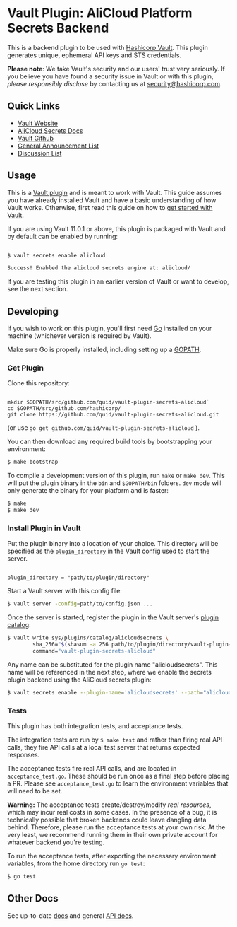 # Vault Plugin: AliCloud Platform Secrets Backend

This is a backend plugin to be used with [Hashicorp Vault](https://www.github.com/quid/vault).
This plugin generates unique, ephemeral API keys and STS credentials.

**Please note**: We take Vault's security and our users' trust very seriously. 
If you believe you have found a security issue in Vault or with this plugin, 
_please responsibly disclose_ by 
contacting us at [security@hashicorp.com](mailto:security@hashicorp.com).

## Quick Links
- [Vault Website](https://www.vaultproject.io)
- [AliCloud Secrets Docs](https://www.vaultproject.io/docs/secrets/alicloud/index.html)
- [Vault Github](https://www.github.com/quid/vault)
- [General Announcement List](https://groups.google.com/forum/#!forum/hashicorp-announce)
- [Discussion List](https://groups.google.com/forum/#!forum/vault-tool)


## Usage

This is a [Vault plugin](https://www.vaultproject.io/docs/internals/plugins.html)
and is meant to work with Vault. This guide assumes you have already installed Vault
and have a basic understanding of how Vault works. Otherwise, first read this guide on 
how to [get started with Vault](https://www.vaultproject.io/intro/getting-started/install.html).

If you are using Vault 11.0.1 or above, this plugin is packaged with Vault
and by default can be enabled by running:
 ```sh
 
 $ vault secrets enable alicloud
 
 Success! Enabled the alicloud secrets engine at: alicloud/
 
 ```
 
 If you are testing this plugin in an earlier version of Vault or 
 want to develop, see the next section. 

## Developing

If you wish to work on this plugin, you'll first need [Go](https://www.golang.org) 
installed on your machine (whichever version is required by Vault).

Make sure Go is properly installed, including setting up a [GOPATH](https://golang.org/doc/code.html#GOPATH).

### Get Plugin 
Clone this repository: 

```

mkdir $GOPATH/src/github.com/quid/vault-plugin-secrets-alicloud`
cd $GOPATH/src/github.com/hashicorp/
git clone https://github.com/quid/vault-plugin-secrets-alicloud.git

```
(or use `go get github.com/quid/vault-plugin-secrets-alicloud` ).

You can then download any required build tools by bootstrapping your environment:

```sh
$ make bootstrap
```

To compile a development version of this plugin, run `make` or `make dev`.
This will put the plugin binary in the `bin` and `$GOPATH/bin` folders. `dev`
mode will only generate the binary for your platform and is faster:

```sh
$ make
$ make dev
```

### Install Plugin in Vault

Put the plugin binary into a location of your choice. This directory
will be specified as the [`plugin_directory`](https://www.vaultproject.io/docs/configuration/index.html#plugin_directory)
in the Vault config used to start the server.

```hcl

plugin_directory = "path/to/plugin/directory"

```

Start a Vault server with this config file:
```sh
$ vault server -config=path/to/config.json ...
```

Once the server is started, register the plugin in the Vault server's [plugin catalog](https://www.vaultproject.io/docs/internals/plugins.html#plugin-catalog):

```sh
$ vault write sys/plugins/catalog/alicloudsecrets \
        sha_256="$(shasum -a 256 path/to/plugin/directory/vault-plugin-secrets-alicloud | cut -d " " -f1)" \
        command="vault-plugin-secrets-alicloud"
```

Any name can be substituted for the plugin name "alicloudsecrets". This
name will be referenced in the next step, where we enable the secrets
plugin backend using the AliCloud secrets plugin:

```sh
$ vault secrets enable --plugin-name='alicloudsecrets' --path="alicloud" plugin

```

### Tests

This plugin has both integration tests, and acceptance tests. 

The integration tests are run by `$ make test` and rather than firing real
API calls, they fire API calls at a local test server that returns expected
responses.

The acceptance tests fire real API calls, and are located in `acceptance_test.go`.
These should be run once as a final step before placing a PR. Please see 
`acceptance_test.go` to learn the environment variables that will need to be set.

**Warning:** The acceptance tests create/destroy/modify *real resources*,
which may incur real costs in some cases. In the presence of a bug,
it is technically possible that broken backends could leave dangling
data behind. Therefore, please run the acceptance tests at your own risk.
At the very least, we recommend running them in their own private
account for whatever backend you're testing.

To run the acceptance tests, after exporting the necessary environment variables, 
from the home directory run `go test`:

```sh
$ go test
```

## Other Docs

See up-to-date [docs](https://www.vaultproject.io/docs/secrets/alicloud/index.html)
and general [API docs](https://www.vaultproject.io/api/secret/alicloud/index.html).